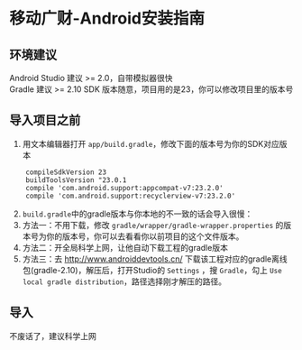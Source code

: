 # 移动广财-Android安装指南

## 环境建议
Android Studio 建议 >= 2.0，自带模拟器很快  
Gradle 建议 >= 2.10
SDK 版本随意，项目用的是23，你可以修改项目里的版本号

## 导入项目之前
1. 用文本编辑器打开 `app/build.gradle`，修改下面的版本号为你的SDK对应版本
```
    compileSdkVersion 23
    buildToolsVersion "23.0.1
    compile 'com.android.support:appcompat-v7:23.2.0'
    compile 'com.android.support:recyclerview-v7:23.2.0'
```
2. `build.gradle`中的gradle版本与你本地的不一致的话会导入很慢：
  1. 方法一：不用下载，修改 `gradle/wrapper/gradle-wrapper.properties` 的版本号为你的版本号，你可以去看看你以前项目的这个文件版本。
  2. 方法二：开全局科学上网，让他自动下载工程的gradle版本
  3. 方法三：去 http://www.androiddevtools.cn/ 下载该工程对应的gradle离线包(gradle-2.10)，解压后，打开Studio的 `Settings` ，搜 `Gradle`，勾上 `Use local gradle distribution`，路径选择刚才解压的路径。

## 导入
不废话了，建议科学上网
